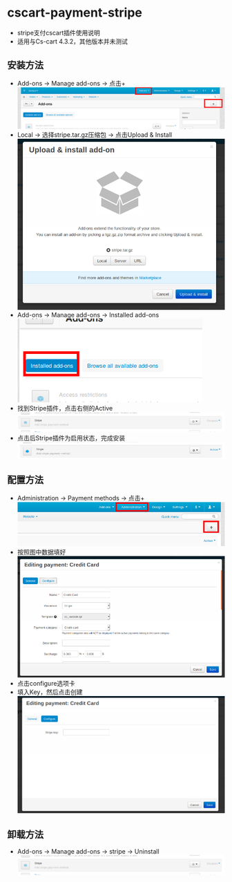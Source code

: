 # cscart-payment-stripe
* stripe支付cscart插件使用说明
* 适用与Cs-cart 4.3.2，其他版本并未测试

## 安装方法
* Add-ons -> Manage add-ons -> 点击+
![](./docs/images/install1.png)
* Local -> 选择stripe.tar.gz压缩包 -> 点击Upload & Install
![](./docs/images/install2.png)
* Add-ons -> Manage add-ons -> Installed add-ons                              
![](./docs/images/install4.png)
* 找到Stripe插件，点击右侧的Active
![](./docs/images/install5.png)
* 点击后Stripe插件为启用状态，完成安装
![](./docs/images/install6.png)

## 配置方法
* Administration -> Payment methods -> 点击+
![](./docs/images/configure1.png)
* 按照图中数据填好
![](./docs/images/configure2.png)
* 点击configure选项卡
* 填入Key，然后点击创建
![](./docs/images/configure3.png)

## 卸载方法
* Add-ons -> Manage add-ons -> stripe -> Uninstall
![](./docs/images/uninstall1.png)
